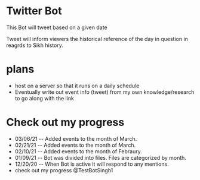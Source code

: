 # Twitter Bot
This Bot will tweet based on a given date

Tweet will inform viewers the historical reference of the day in question
in reagrds to Sikh history. 

# plans
 * host on a server so that it runs on a daily schedule
 * Eventually write out event info (tweet) from my own knowledge/research to go along with the link

# Check out my progress
 * 03/06/21 -- Added events to the month of March.
 * 02/21/21 -- Added events to the month of March.
 * 02/10/21 -- Added events to the month of Febraury.
 * 01/09/21 -- Bot was divided into files. Files are categorized by month. 
 * 12/20/20 -- When Bot is active it will respond to any mentions.
 * check out my progress @TestBotSingh1
